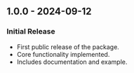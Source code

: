 ## 1.0.0 - 2024-09-12
### Initial Release
- First public release of the package.
- Core functionality implemented.
- Includes documentation and example.